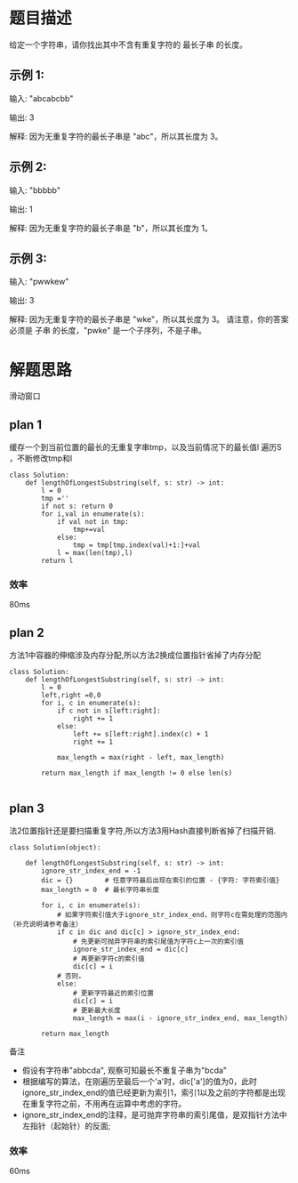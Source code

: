# 题目描述
给定一个字符串，请你找出其中不含有重复字符的 最长子串 的长度。

## 示例 1:

输入: "abcabcbb"

输出: 3

解释: 因为无重复字符的最长子串是 "abc"，所以其长度为 3。

## 示例 2:

输入: "bbbbb"

输出: 1

解释: 因为无重复字符的最长子串是 "b"，所以其长度为 1。

## 示例 3:

输入: "pwwkew"

输出: 3

解释: 因为无重复字符的最长子串是 "wke"，所以其长度为 3。
     请注意，你的答案必须是 子串 的长度，"pwke" 是一个子序列，不是子串。



# 解题思路
滑动窗口
## plan 1
缓存一个到当前位置的最长的无重复字串tmp，以及当前情况下的最长值l
遍历S ，不断修改tmp和l

```
class Solution:
    def lengthOfLongestSubstring(self, s: str) -> int:
        l = 0
        tmp =''
        if not s: return 0
        for i,val in enumerate(s):
            if val not in tmp:
                tmp+=val
            else:
                tmp = tmp[tmp.index(val)+1:]+val
            l = max(len(tmp),l)
        return l

```
### 效率
80ms
## plan 2
方法1中容器的伸缩涉及内存分配,所以方法2换成位置指针省掉了内存分配
```
class Solution:
    def lengthOfLongestSubstring(self, s: str) -> int:
        l = 0
        left,right =0,0
        for i, c in enumerate(s):
            if c not in s[left:right]:
                right += 1
            else:
                left += s[left:right].index(c) + 1
                right += 1

            max_length = max(right - left, max_length)

        return max_length if max_length != 0 else len(s)


```
## plan 3
法2位置指针还是要扫描重复字符,所以方法3用Hash直接判断省掉了扫描开销.
```
class Solution(object):

    def lengthOfLongestSubstring(self, s: str) -> int:
        ignore_str_index_end = -1
        dic = {}        # 任意字符最后出现在索引的位置 - {字符: 字符索引值}
        max_length = 0  # 最长字符串长度

        for i, c in enumerate(s):
            # 如果字符索引值大于ignore_str_index_end，则字符c在需处理的范围内（补充说明请参考备注）
            if c in dic and dic[c] > ignore_str_index_end:
                # 先更新可抛弃字符串的索引尾值为字符c上一次的索引值
                ignore_str_index_end = dic[c]
                # 再更新字符c的索引值
                dic[c] = i
            # 否则，
            else:
                # 更新字符最近的索引位置
                dic[c] = i
                # 更新最大长度
                max_length = max(i - ignore_str_index_end, max_length)

        return max_length

```
备注
* 假设有字符串"abbcda", 观察可知最长不重复子串为"bcda"
* 根据编写的算法，在刚遍历至最后一个'a'时，dic['a']的值为0，此时ignore_str_index_end的值已经更新为索引1，索引1以及之前的字符都是出现在重复字符之前，不用再在运算中考虑的字符。
* ignore_str_index_end的注释，是可抛弃字符串的索引尾值，是双指针方法中左指针（起始针）的反面;

### 效率
60ms
